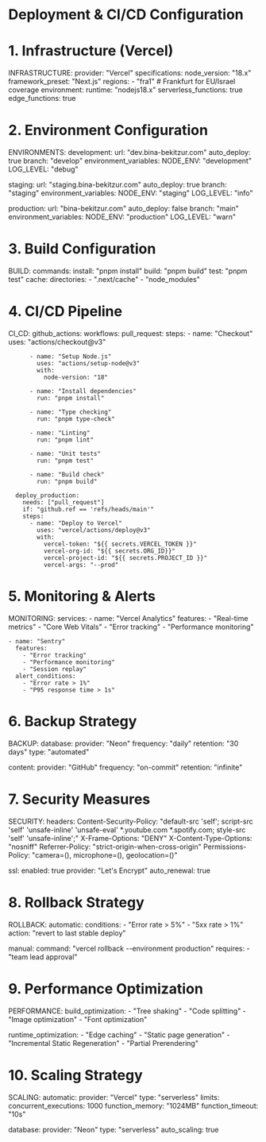 # Deployment & CI/CD Configuration

# 1. Infrastructure (Vercel)
INFRASTRUCTURE:
  provider: "Vercel"
  specifications:
    node_version: "18.x"
    framework_preset: "Next.js"
    regions:
      - "fra1" # Frankfurt for EU/Israel coverage
    environment:
      runtime: "nodejs18.x"
      serverless_functions: true
      edge_functions: true

# 2. Environment Configuration
ENVIRONMENTS:
  development:
    url: "dev.bina-bekitzur.com"
    auto_deploy: true
    branch: "develop"
    environment_variables:
      NODE_ENV: "development"
      LOG_LEVEL: "debug"

  staging:
    url: "staging.bina-bekitzur.com"
    auto_deploy: true
    branch: "staging"
    environment_variables:
      NODE_ENV: "staging"
      LOG_LEVEL: "info"

  production:
    url: "bina-bekitzur.com"
    auto_deploy: false
    branch: "main"
    environment_variables:
      NODE_ENV: "production"
      LOG_LEVEL: "warn"

# 3. Build Configuration
BUILD:
  commands:
    install: "pnpm install"
    build: "pnpm build"
    test: "pnpm test"
  cache:
    directories:
      - ".next/cache"
      - "node_modules"
    
# 4. CI/CD Pipeline
CI_CD:
  github_actions:
    workflows:
      pull_request:
        steps:
          - name: "Checkout"
            uses: "actions/checkout@v3"

          - name: "Setup Node.js"
            uses: "actions/setup-node@v3"
            with:
              node-version: "18"

          - name: "Install dependencies"
            run: "pnpm install"

          - name: "Type checking"
            run: "pnpm type-check"

          - name: "Linting"
            run: "pnpm lint"

          - name: "Unit tests"
            run: "pnpm test"

          - name: "Build check"
            run: "pnpm build"

      deploy_production:
        needs: ["pull_request"]
        if: "github.ref == 'refs/heads/main'"
        steps:
          - name: "Deploy to Vercel"
            uses: "vercel/actions/deploy@v3"
            with:
              vercel-token: "${{ secrets.VERCEL_TOKEN }}"
              vercel-org-id: "${{ secrets.ORG_ID}}"
              vercel-project-id: "${{ secrets.PROJECT_ID }}"
              vercel-args: "--prod"

# 5. Monitoring & Alerts
MONITORING:
  services:
    - name: "Vercel Analytics"
      features:
        - "Real-time metrics"
        - "Core Web Vitals"
        - "Error tracking"
        - "Performance monitoring"

    - name: "Sentry"
      features:
        - "Error tracking"
        - "Performance monitoring"
        - "Session replay"
      alert_conditions:
        - "Error rate > 1%"
        - "P95 response time > 1s"

# 6. Backup Strategy
BACKUP:
  database:
    provider: "Neon"
    frequency: "daily"
    retention: "30 days"
    type: "automated"

  content:
    provider: "GitHub"
    frequency: "on-commit"
    retention: "infinite"

# 7. Security Measures
SECURITY:
  headers:
    Content-Security-Policy: "default-src 'self'; script-src 'self' 'unsafe-inline' 'unsafe-eval' *.youtube.com *.spotify.com; style-src 'self' 'unsafe-inline';"
    X-Frame-Options: "DENY"
    X-Content-Type-Options: "nosniff"
    Referrer-Policy: "strict-origin-when-cross-origin"
    Permissions-Policy: "camera=(), microphone=(), geolocation=()"

  ssl:
    enabled: true
    provider: "Let's Encrypt"
    auto_renewal: true

# 8. Rollback Strategy
ROLLBACK:
  automatic:
    conditions:
      - "Error rate > 5%"
      - "5xx rate > 1%"
    action: "revert to last stable deploy"

  manual:
    command: "vercel rollback --environment production"
    requires:
      - "team lead approval"

# 9. Performance Optimization
PERFORMANCE:
  build_optimization:
    - "Tree shaking"
    - "Code splitting"
    - "Image optimization"
    - "Font optimization"

  runtime_optimization:
    - "Edge caching"
    - "Static page generation"
    - "Incremental Static Regeneration"
    - "Partial Prerendering"

# 10. Scaling Strategy
SCALING:
  automatic:
    provider: "Vercel"
    type: "serverless"
    limits:
      concurrent_executions: 1000
      function_memory: "1024MB"
      function_timeout: "10s"

  database:
    provider: "Neon"
    type: "serverless"
    auto_scaling: true